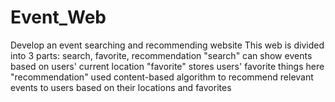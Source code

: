 # Event_Web
Develop an event searching and recommending website
This web is divided into 3 parts: search, favorite, recommendation
"search" can show events based on users' current location
"favorite" stores users' favorite things here
"recommendation" used content-based algorithm to recommend relevant events to users based on their locations and favorites
